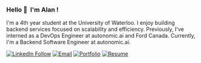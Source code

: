 ### Hello 👋  I'm Alan ! 

I'm a 4th year student at the University of Waterloo. I enjoy building backend services focused on scalability and efficiency. Previously, I've interned as a DevOps Engineer at autonomic.ai and Ford Canada. Currently, I'm a Backend Software Engineer at autonomic.ai.


[![LinkedIn Follow](https://img.shields.io/badge/LinkedIn-blue?style=for-the-badge&logo=linkedin)](https://www.linkedin.com/in/alanxie29/) [![Email](https://img.shields.io/badge/Gmail-red?style=for-the-badge&logo=gmail&logoColor=white)](mailto:alanxie29@gmail.com) [![Portfolio](https://img.shields.io/badge/Portfolio-black?style=for-the-badge)](https://alan-xie.com) [![Resume](https://img.shields.io/badge/Resume-orange?style=for-the-badge)](https://alan-xie.com/assets/alan_xie_resume.pdf)
